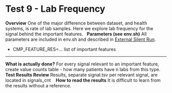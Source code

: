 # Test 9 - Lab Frequency

**Overview**
One of the major difference between dataset, and health systems, is rate of lab samples. Here we explore lab frequency for the signal behind the important features.
 
**Parameters (see env.sh)**
All parameters are included in env.sh and described in [External Silent Run](http://confluence:8090/display/WIK/External+Silent+Run).
- CMP_FEATURE_RES=... list of important features
****
**What is actually done?**
For every signal relevant to an important feature, create value counts table - how many patients have n labs from this type.
 
**Test Results Review**
Results, separate signal.tsv per relevant signal, are located in signals_cnt 
 
**How to read the results**
It is difficult to learn from the results without a reference. 
